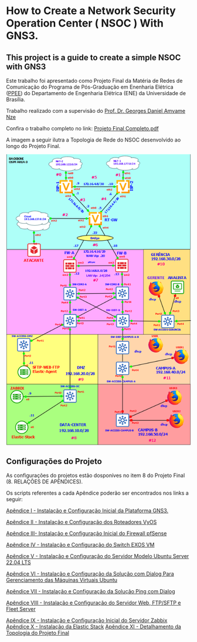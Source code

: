 # How to Create a Network Security Operation Center ( NSOC ) With GNS3.

## This project is a guide to create a simple NSOC with GNS3


Este trabalho foi apresentado como Projeto Final da Matéria de Redes de Comunicação do Programa de Pós-Graduação em Enenharia Elétrica ([PPEE](https://ppee.unb.br/)) do Departamento de Engenharia Elétrica (ENE) da Universidade de Brasília.

Trabalho realizado com a supervisão do [Prof. Dr. Georges Daniel Amvame Nze](https://ppee.unb.br/?page_id=128)

Confira o trabalho completo no link: [Projeto Final Completo.pdf](https://github.com/KeystoneDevBr/NSOC-With-GNS3/blob/main/Projeto-Final-Completo.pdf)


A imagem a seguir ilutra a Topologia de Rede do NSOC desenvolvido ao longo do Projeto Final.

![image](./imgs/topologia.png)




## Configurações do Projeto

As configurações do projetos estão dosponíves no item 8 do Projeto Final (8. RELAÇÕES DE APÊNDICES).

Os scripts referentes a cada Apêndice poderão ser encontrados nos links a seguir: 

[Apêndice I - Instalação e Configuração Inicial da Plataforma GNS3.](./anexos/Apêndice%20I%20-%20Instalação%20e%20Configuração%20Inicial%20da%20Plataforma%20GNS3.pdf)

[Apêndice II - Instalação e Configuração dos Roteadores VyOS](./anexos/Apêndice%20II%20-%20Instalação%20e%20Configuração%20dos%20Roteadores%20VyOS.sh)

[Apêndice III- Instalação e Configuração Inicial do Firewall pfSense](./anexos/Apêndice%20III-%20Instalação%20e%20Configuração%20Inicial%20do%20Firewall%20pfSense.sh)

[Apêndice IV - Instalação e Configuração do Switch EXOS VM](./anexos/Apêndice%20IV%20-%20Instalação%20e%20Configuração%20do%20Switch%20EXOS%20VM.sh)

[Apêndice V - Instalação e Configuração do Servidor Modelo Ubuntu Server 22.04 LTS]()

[Apêndice VI - Instalação e Configuração da Solução com Dialog Para Gerenciamento das Máquinas Virtuais Ubuntu]()

[Apêndice VII - Instalação e Configuração da Solução Ping com Dialog]()

[Apêndice VIII - Instalação e Configuração do Servidor Web, FTP/SFTP e Fleet Server]()

[Apêndice IX - Instalação e Configuração Inicial do Servidor Zabbix]()
[Apêndice X - Instalação da Elastic Stack]()
[Apêndice XI - Detalhamento da Topologia do Projeto Final]()

